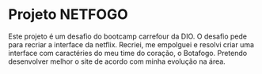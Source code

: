 # Projeto NETFOGO 

Este projeto é um desafio do bootcamp carrefour da DIO. O desafio pede para recriar a interface da netflix. 
Recriei, me empolguei e resolvi criar uma interface com caractéries do meu time do coração,
o Botafogo. Pretendo desenvolver melhor o site de acordo com minha evolução na área. 
